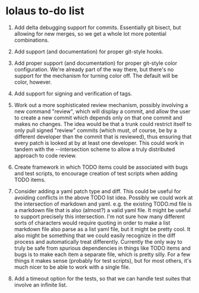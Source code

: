 # Iolaus to-do list

1. Add delta debugging support for commits.  Essentially git bisect,
   but allowing for new merges, so we get a whole lot more potential
   combinations.

3. Add support (and documentation) for proper git-style hooks.

4. Add proper support (and documentation) for proper git-style color
   configuration.  We're already part of the way there, but there's no
   support for the mechanism for turning color off.  The default will
   be color, however.

5. Add support for signing and verification of tags.

6. Work out a more sophisticated review mechanism, possibly involving
   a new command "review", which will display a commit, and allow the
   user to create a new commit which depends only on that one commit
   and makes no changes.  The idea would be that a trunk could
   restrict itself to only pull signed "review" commits (which must,
   of course, be by a different developer than the commit that is
   reviewed), thus ensuring that every patch is looked at by at least
   one developer.  This could work in tandem with the --intersection
   scheme to allow a truly distributed approach to code review.

7. Create framework in which TODO items could be associated with bugs
   and test scripts, to encourage creation of test scripts when adding
   TODO items.

8. Consider adding a yaml patch type and diff.  This could be useful
   for avoiding conflicts in the above TODO list idea.  Possibly we
   could work at the intersection of markdown and yaml.  e.g. the
   existing TODO.md file is a markdown file that is also (almost?) a
   valid yaml file.  It might be useful to support precisely this
   intersection.  I'm not sure how many different sorts of characters
   would require quoting in order to make a list markdown file also
   parse as a list yaml file, but it might be pretty cool.  It also
   might be something that we could easily recognize in the diff
   process and automatically treat differently.  Currently the only
   way to truly be safe from spurious dependencies in things like TODO
   items and bugs is to make each item a separate file, which is
   pretty silly.  For a few things it makes sense (probably for test
   scripts), but for most others, it's much nicer to be able to work
   with a single file.

9. Add a timeout option for the tests, so that we can handle test
   suites that involve an infinite list.
